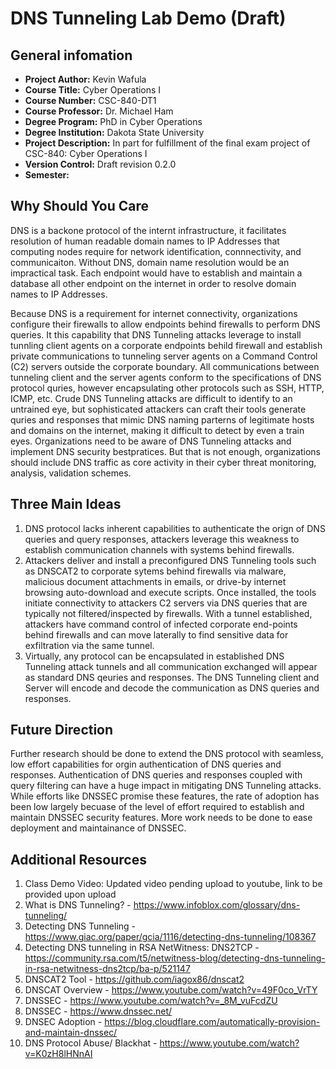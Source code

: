 # DNS Tunneling Lab Demo (Draft)

## General infomation
- **Project Author:**  Kevin Wafula
- **Course Title:** Cyber Operations I
- **Course Number:** CSC-840-DT1
- **Course Professor:** Dr. Michael Ham
- **Degree Program:** PhD in Cyber Operations
- **Degree Institution:** Dakota State University  
- **Project Description:** In part for fulfillment of the final exam project of CSC-840: Cyber Operations I
- **Version Control:** Draft revision 0.2.0
- **Semester:**
## Why Should You Care
DNS is a backone protocol of the internt infrastructure, it facilitates resolution of human readable domain names to IP Addresses that computing nodes require for network identification, connnectivity, and communicaiton. Without DNS, domain name resolution would be an impractical task. Each endpoint would have to establish and maintain a database all other endpoint on the internet in order to resolve domain names to IP Addresses. 

Because DNS is a requirement for internet connectivity, organizations configure their firewalls to allow endpoints behind firewalls to perform DNS queries. It this capability that DNS Tunneling attacks leverage to install tunnling client agents on a corporate endpoints behild firewall and establish private communications to tunneling server agents on a Command Control (C2) servers outside the corporate boundary. All communications between tunneling client and the server agents conform to the specifications of DNS protocol quries, however encapsulating other protocols such as SSH, HTTP, ICMP, etc. Crude DNS Tunneling attacks are difficult to identify to an untrained eye, but sophisticated attackers can craft their tools generate quries and responses that mimic DNS naming parterns of legitimate hosts and domains on the internet, making it difficult to detect by even a train eyes. Organizations need to be aware of DNS Tunneling attacks and implement DNS security bestpratices. But that is not enough, organizations should include DNS traffic as core activity in their cyber threat monitoring, analysis, validation schemes.

## Three Main Ideas
1. DNS protocol lacks inherent capabilities to authenticate the orign of DNS queries and query responses, attackers leverage this weakness to establish communication channels with systems behind firewalls.
2. Attackers deliver and install a preconfigured DNS Tunneling tools such as DNSCAT2 to corporate sytems behind firewalls via malware, malicious document attachments in emails, or drive-by internet browsing auto-download and execute scripts. Once installed, the tools initiate connectivity to attackers C2 servers via DNS queries that are typically not filtered/inspected by firewalls. With a tunnel established, attackers have command control of infected corporate end-points behind firewalls and can move laterally to find sensitive data for exfiltration via the same tunnel.
3. Virtually, any protocol can be encapsulated in established DNS Tunneling attack tunnels and all communication exchanged will appear as standard DNS qeuries and responses. The DNS Tunneling client and Server will encode and decode the communication as DNS queries and responses.

## Future Direction
Further research should be done to extend the DNS protocol with seamless, low effort capabilities for orgin authentication of DNS queries and responses. Authentication of DNS queries and responses coupled with query filtering can have a huge impact in mitigating DNS Tunneling attacks. While efforts like DNSSEC promise these features, the rate of adoption has been low largely becuase of the level of effort required to establish and maintain DNSSEC security features. More work needs to be done to ease deployment and maintainance of DNSSEC.

## Additional Resources
1. Class Demo Video: Updated video pending upload to youtube, link to be provided upon upload
2. What is DNS Tunneling? - https://www.infoblox.com/glossary/dns-tunneling/
3. Detecting DNS Tunneling - https://www.giac.org/paper/gcia/1116/detecting-dns-tunneling/108367
4. Detecting DNS tunneling in RSA NetWitness: DNS2TCP - https://community.rsa.com/t5/netwitness-blog/detecting-dns-tunneling-in-rsa-netwitness-dns2tcp/ba-p/521147
5. DNSCAT2 Tool - https://github.com/iagox86/dnscat2
6. DNSCAT Overview - https://www.youtube.com/watch?v=49F0co_VrTY
7. DNSSEC - https://www.youtube.com/watch?v=_8M_vuFcdZU
8. DNSSEC - https://www.dnssec.net/
9. DNSEC Adoption - https://blog.cloudflare.com/automatically-provision-and-maintain-dnssec/
10. DNS Protocol Abuse/ Blackhat - https://www.youtube.com/watch?v=K0zH8lHNnAI
